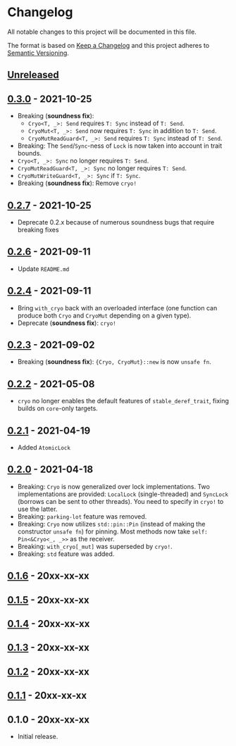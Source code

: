 # Changelog

All notable changes to this project will be documented in this file.

The format is based on [Keep a Changelog](http://keepachangelog.com/en/1.0.0/)
and this project adheres to [Semantic Versioning](http://semver.org/spec/v2.0.0.html).

## [Unreleased]

## [0.3.0] - 2021-10-25

- Breaking (**soundness fix**):
    - `Cryo<T, _>: Send` requires `T: Sync` instead of `T: Send`.
    - `CryoMut<T, _>: Send` now requires `T: Sync` in addition to `T: Send`.
    - `CryoMutReadGuard<T, _>: Send` requires `T: Sync` instead of `T: Send`.
- Breaking: The `Send`/`Sync`-ness of `Lock` is now taken into account in trait bounds.
- `Cryo<T, _>: Sync` no longer requires `T: Send`.
- `CryoMutReadGuard<T, _>: Sync` no longer requires `T: Send`.
- `CryoMutWriteGuard<T, _>: Sync` if `T: Sync`.
- Breaking (**soundness fix**): Remove `cryo!`

## [0.2.7] - 2021-10-25

- Deprecate 0.2.x because of numerous soundness bugs that require breaking fixes

## [0.2.6] - 2021-09-11

- Update `README.md`

## [0.2.4] - 2021-09-11

- Bring `with_cryo` back with an overloaded interface (one function can produce both `Cryo` and `CryoMut` depending on a given type).
- Deprecate (**soundness fix**): `cryo!`

## [0.2.3] - 2021-09-02

- Breaking (**soundness fix**): `{Cryo, CryoMut}::new` is now `unsafe fn`.

## [0.2.2] - 2021-05-08

- `cryo` no longer enables the default features of `stable_deref_trait`, fixing builds on `core`-only targets.

## [0.2.1] - 2021-04-19

- Added `AtomicLock`

## [0.2.0] - 2021-04-18

- Breaking: `Cryo` is now generalized over lock implementations. Two implementations are provided: `LocalLock` (single-threaded) and `SyncLock` (borrows can be sent to other threads). You need to specify in `cryo!` to use the latter.
- Breaking: `parking-lot` feature was removed.
- Breaking: `Cryo` now utilizes `std::pin::Pin` (instead of making the constructor `unsafe fn`) for pinning. Most methods now take `self: Pin<&Cryo<_, _>>` as the receiver.
- Breaking: `with_cryo[_mut]` was superseded by `cryo!`.
- Breaking: `std` feature was added.

## [0.1.6] - 20xx-xx-xx
## [0.1.5] - 20xx-xx-xx
## [0.1.4] - 20xx-xx-xx
## [0.1.3] - 20xx-xx-xx
## [0.1.2] - 20xx-xx-xx
## [0.1.1] - 20xx-xx-xx
## 0.1.0 - 20xx-xx-xx

- Initial release.

[Unreleased]: https://github.com/yvt/cryo/compare/0.3.0...HEAD
[0.3.0]: https://github.com/yvt/cryo/compare/0.2.6...0.3.0
[0.2.7]: https://github.com/yvt/cryo/compare/0.2.6...0.2.7
[0.2.6]: https://github.com/yvt/cryo/compare/0.2.4...0.2.6
[0.2.4]: https://github.com/yvt/cryo/compare/0.2.3...0.2.4
[0.2.3]: https://github.com/yvt/cryo/compare/0.2.2...0.2.3
[0.2.2]: https://github.com/yvt/cryo/compare/0.2.1...0.2.2
[0.2.1]: https://github.com/yvt/cryo/compare/0.2.0...0.2.1
[0.2.0]: https://github.com/yvt/cryo/compare/0.1.6...0.2.0
[0.1.6]: https://github.com/yvt/cryo/compare/0.1.5...0.1.6
[0.1.5]: https://github.com/yvt/cryo/compare/0.1.4...0.1.5
[0.1.4]: https://github.com/yvt/cryo/compare/0.1.3...0.1.4
[0.1.3]: https://github.com/yvt/cryo/compare/0.1.2...0.1.3
[0.1.2]: https://github.com/yvt/cryo/compare/0.1.1...0.1.2
[0.1.1]: https://github.com/yvt/cryo/compare/0.1.0...0.1.1
